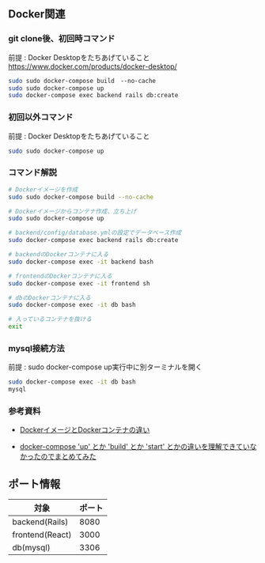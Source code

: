 
## Docker関連

### git clone後、初回時コマンド
前提 :  Docker Desktopをたちあげていること
https://www.docker.com/products/docker-desktop/

``` sh
sudo sudo docker-compose build　--no-cache
sudo sudo docker-compose up
sudo docker-compose exec backend rails db:create
```

### 初回以外コマンド
前提 :  Docker Desktopをたちあげていること
``` sh
sudo sudo docker-compose up
```

### コマンド解説 
```sh
# Dockerイメージを作成
sudo sudo docker-compose build --no-cache

# Dockerイメージからコンテナ作成、立ち上げ
sudo sudo docker-compose up

# backend/config/database.ymlの設定でデータベース作成
sudo docker-compose exec backend rails db:create

# backendのDockerコンテナに入る
sudo docker-compose exec -it backend bash

# frontendのDockerコンテナに入る
sudo docker-compose exec -it frontend sh

# dbのDockerコンテナに入る
sudo docker-compose exec -it db bash

# 入っているコンテナを抜ける
exit
```

### mysql接続方法
前提 : sudo docker-compose up実行中に別ターミナルを開く
```sh
sudo docker-compose exec -it db bash
mysql
```

### 参考資料
* [DockerイメージとDockerコンテナの違い](https://www.kagoya.jp/howto/cloud/container/dockerimage/#:~:text=Docker%E3%82%A4%E3%83%A1%E3%83%BC%E3%82%B8%E3%81%A8Docker%E3%82%B3%E3%83%B3%E3%83%86%E3%83%8A%E3%81%AE%E9%81%95%E3%81%84,-Docker%E3%82%92%E4%BD%BF%E3%81%84&text=%E5%89%8D%E9%A0%85%E3%81%A7%E8%BF%B0%E3%81%B9%E3%81%9F%E3%82%88%E3%81%86,%E5%AE%9F%E8%A1%8C%E3%81%99%E3%82%8B%E7%92%B0%E5%A2%83%E3%83%BB%E3%82%A4%E3%83%B3%E3%82%B9%E3%82%BF%E3%83%B3%E3%82%B9%E3%81%A7%E3%81%99%E3%80%82)

* [docker-compose 'up' とか 'build' とか 'start' とかの違いを理解できていなかったのでまとめてみた](https://qiita.com/tegnike/items/bcdcee0320e11a928d46)


## ポート情報
| 対象 | ポート |
| ---- | ---- |
| backend(Rails) | 8080 |
| frontend(React) | 3000 |
| db(mysql) | 3306 |